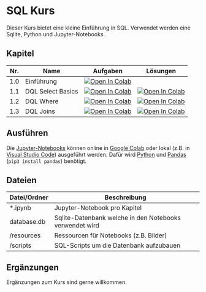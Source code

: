 # SQL Kurs

Dieser Kurs bietet eine kleine Einführung in SQL. Verwendet werden eine Sqlite, Python und Jupyter-Notebooks.


## Kapitel

Nr. | Name               | Aufgaben                                                                                                                                                                                   | Lösungen
----|--------------------|--------------------------------------------------------------------------------------------------------------------------------------------------------------------------------------------|-------------------------------------------------------------------------------------------------------------------------------------------------------------------------------
1.0 | Einführung         | [![Open In Colab](https://colab.research.google.com/assets/colab-badge.svg)](https://colab.research.google.com/github/tschuegge/SqlKurs/blob/master/1.0%20-%20Einführung.ipynb)            | 
1.1 | DQL Select Basics  | [![Open In Colab](https://colab.research.google.com/assets/colab-badge.svg)](https://colab.research.google.com/github/tschuegge/SqlKurs/blob/master/1.1%20-%20DQL%20Select%20Basics.ipynb) | [![Open In Colab](https://colab.research.google.com/assets/colab-badge.svg)](https://colab.research.google.com/github/tschuegge/SqlKurs/blob/master/1.1%20-%20Lösungen.ipynb)
1.2 | DQL Where          | [![Open In Colab](https://colab.research.google.com/assets/colab-badge.svg)](https://colab.research.google.com/github/tschuegge/SqlKurs/blob/master/1.2%20-%20DQL%20Where.ipynb) | [![Open In Colab](https://colab.research.google.com/assets/colab-badge.svg)](https://colab.research.google.com/github/tschuegge/SqlKurs/blob/master/1.2%20-%20Lösungen.ipynb)
1.3 | DQL Joins          | [![Open In Colab](https://colab.research.google.com/assets/colab-badge.svg)](https://colab.research.google.com/github/tschuegge/SqlKurs/blob/master/1.3%20-%20DQL%20Joins.ipynb) | [![Open In Colab](https://colab.research.google.com/assets/colab-badge.svg)](https://colab.research.google.com/github/tschuegge/SqlKurs/blob/master/1.3%20-%20Lösungen.ipynb)


## Ausführen

Die [Jupyter-Notebooks](https://jupyter.org) können online in [Google Colab](https://colab.research.google.com) oder lokal (z.B. in [Visual Studio Code](https://code.visualstudio.com)) ausgeführt werden.
Dafür wird [Python](https://python.org) und [Pandas](https://pandas.pydata.org) (`pip3 install pandas`) benötigt.


## Dateien

Datei/Ordner | Beschreibung
-------------| -------------
*.ipynb      | Jupyter-Notebook pro Kapitel
database.db  | Sqlite-Datenbank welche in den Notebooks verwendet wird
/resources   | Ressourcen für Notebooks (z.B. Bilder)
/scripts     | SQL-Scripts um die Datenbank aufzubauen


## Ergänzungen

Ergänzungen zum Kurs sind gerne willkommen.